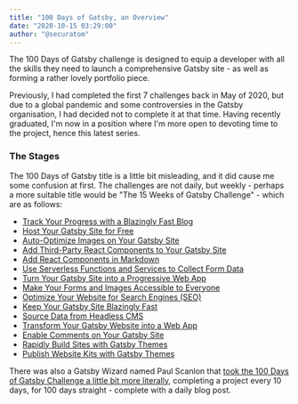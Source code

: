 ```yaml
---
title: "100 Days of Gatsby, an Overview"
date: "2020-10-15 03:29:00"
author: "@securatom"
---
```


The 100 Days of Gatsby challenge is designed to equip a developer with all the skills they need to launch a comprehensive Gatsby site - as well as forming a rather lovely portfolio piece.

Previously, I had completed the first 7 challenges back in May of 2020, but due to a global pandemic and some controversies in the Gatsby organisation, I had decided not to complete it at that time. Having recently graduated, I'm now in a position where I'm more open to devoting time to the project, hence this latest series.

### The Stages

The 100 Days of Gatsby title is a little bit misleading, and it did cause me some confusion at first. The challenges are not daily, but weekly - perhaps a more suitable title would be "The 15 Weeks of Gatsby Challenge" - which are as follows:

* [Track Your Progress with a Blazingly Fast Blog](https://www.gatsbyjs.com/blog/100days-start-blog)
* [Host Your Gatsby Site for Free](https://www.gatsbyjs.com/blog/100days-free-hosting)
* [Auto-Optimize Images on Your Gatsby Site](https://www.gatsbyjs.com/blog/100days-gatsby-image)
* [Add Third-Party React Components to Your Gatsby Site](https://www.gatsbyjs.com/blog/100days-react-component)
* [Add React Components in Markdown](https://www.gatsbyjs.com/blog/100days-mdx)
* [Use Serverless Functions and Services to Collect Form Data](https://www.gatsbyjs.com/blog/100days-serverless)
* [Turn Your Gatsby Site into a Progressive Web App](https://www.gatsbyjs.com/blog/100days-pwa)
* [Make Your Forms and Images Accessible to Everyone](https://www.gatsbyjs.com/blog/100days-accessibility)
* [Optimize Your Website for Search Engines (SEO)](https://www.gatsbyjs.com/blog/100days-seo)
* [Keep Your Gatsby Site Blazingly Fast](https://www.gatsbyjs.com/blog/100days-performance)
* [Source Data from Headless CMS](https://www.gatsbyjs.com/blog/100days-cms)
* [Transform Your Gatsby Website into a Web App](https://www.gatsbyjs.com/blog/100days-apps)
* [Enable Comments on Your Gatsby Site](https://www.gatsbyjs.com/blog/100days-comments)
* [Rapidly Build Sites with Gatsby Themes](https://www.gatsbyjs.com/blog/100days-use-themes)
* [Publish Website Kits with Gatsby Themes](https://www.gatsbyjs.com/blog/100days-create-themes)

There was also a Gatsby Wizard named Paul Scanlon that [took the 100 Days of Gatsby Challenge a little bit more literally](https://www.gatsbyjs.com/blog/2020-04-20-paulie-scanlons-journey-of-100-days), completing a project every 10 days, for 100 days straight - complete with a daily blog post.

